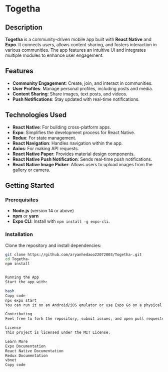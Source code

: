 # Togetha

## Description
**Togetha** is a community-driven mobile app built with **React Native** and **Expo**. It connects users, allows content sharing, and fosters interaction in various communities. The app features an intuitive UI and integrates multiple modules to enhance user engagement.

## Features
- **Community Engagement**: Create, join, and interact in communities.
- **User Profiles**: Manage personal profiles, including posts and media.
- **Content Sharing**: Share images, text posts, and videos.
- **Push Notifications**: Stay updated with real-time notifications.

## Technologies Used
- **React Native**: For building cross-platform apps.
- **Expo**: Simplifies the development process for React Native.
- **Redux**: For state management.
- **React Navigation**: Handles navigation within the app.
- **Axios**: For making API requests.
- **React Native Paper**: Provides material design components.
- **React Native Push Notification**: Sends real-time push notifications.
- **React Native Image Picker**: Allows users to upload images from the gallery or camera.

## Getting Started

### Prerequisites
- **Node.js** (version 14 or above)
- **npm** or **yarn**
- **Expo CLI**: Install with `npm install -g expo-cli`.

### Installation
Clone the repository and install dependencies:

```bash
git clone https://github.com/aryanhedaoo22072003/Togetha-.git
cd Togetha-
npm install


Running the App
Start the app with:

bash
Copy code
npx expo start
You can run it on an Android/iOS emulator or use Expo Go on a physical device.

Contributing
Feel free to fork the repository, submit issues, and open pull requests. Contributions are welcome to help improve the app!

License
This project is licensed under the MIT License.

Learn More
Expo Documentation
React Native Documentation
Redux Documentation
vbnet
Copy code

